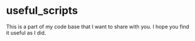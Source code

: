 # useful_scripts
This is a part of my code base that I want to share with you. I hope you find it useful as I did.
